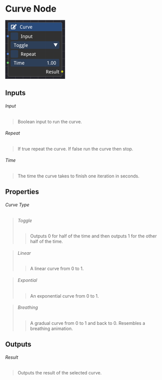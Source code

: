 # Curve Node

![alt text](<../images/nodes/Curve Node.png>)

## Inputs

###### Input
>Boolean input to run the curve.

###### Repeat
>If true repeat the curve. If false run the curve then stop.

###### Time
>The time the curve takes to finish one iteration in seconds.

## Properties

###### Curve Type

>###### Toggle
>>Outputs 0 for half of the time and then outputs 1 for the other half of the time.

>###### Linear
>>A linear curve from 0 to 1.

>###### Expontial
>>An exponential curve from 0 to 1.

>###### Breathing
>>A gradual curve from 0 to 1 and back to 0. Resembles a breathing animation.

## Outputs

###### Result
>Outputs the result of the selected curve.